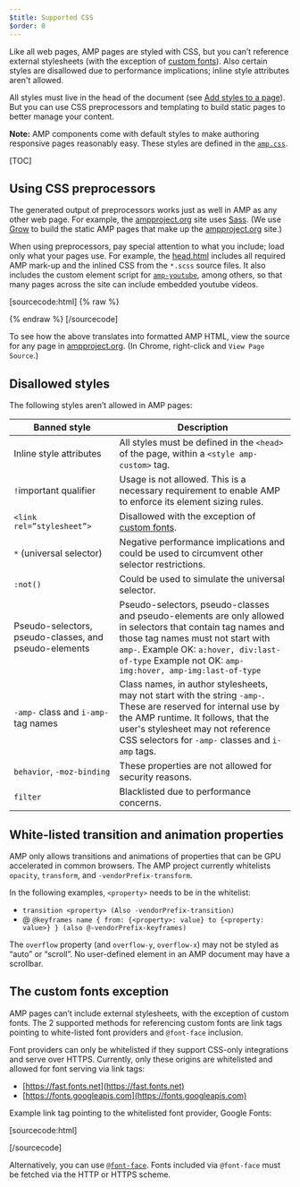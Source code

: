 ```yaml
---
$title: Supported CSS
$order: 0
---
```

Like all web pages, AMP pages are styled with CSS,
but you can’t reference external stylesheets
(with the exception of [custom fonts](#the-custom-fonts-exception)).
Also certain styles are disallowed due to performance implications;
inline style attributes aren't allowed.

All styles must live in the head of the document
(see [Add styles to a page](/docs/guides/validate.html#add-styles-to-a-page)).
But you can use CSS preprocessors and templating to build static pages
to better manage your content.

**Note:**
AMP components come with default styles
to make authoring responsive pages reasonably easy.
These styles are defined in the
[`amp.css`](https://github.com/ampproject/amphtml/blob/master/css/amp.css).

[TOC]

## Using CSS preprocessors

The generated output of preprocessors works just as well in AMP as any other web page.
For example, the [ampproject.org](https://www.ampproject.org/) site uses
[Sass](http://sass-lang.com/).
(We use [Grow](http://grow.io/) to build the static AMP pages
that make up the [ampproject.org](https://www.ampproject.org/) site.)

When using preprocessors,
pay special attention to what you include; load only what your pages use.
For example, the
[head.html](https://github.com/ampproject/docs/blob/master/views/partials/head.html)
includes all required AMP mark-up and the inlined CSS from the `*.scss` source files.
It also includes the custom element script for
[`amp-youtube`](/docs/reference/extended/amp-youtube.html), among others,
so that many pages across the site can include embedded youtube videos.

[sourcecode:html] {% raw %}
<head>
  <meta charset="utf-8">
  <meta name="viewport" content="width=device-width,minimum-scale=1,initial-scale=1">
  <meta content="IE=Edge" http-equiv="X-UA-Compatible">
  <meta property="og:description" content="{% if doc.description %}{{doc.description}} – {% endif %}Accelerated Mobile Pages Project">
  <meta name="description" content="{% if doc.description %}{{doc.description}} – {% endif %}Accelerated Mobile Pages Project">

  <title>Accelerated Mobile Pages Project</title>
  <link rel="shortcut icon" href="/static/img/amp_favicon.png">
  <link rel="canonical" href="https://www.ampproject.org{{doc.url.path}}">
  <link href="https://fonts.googleapis.com/css?family=Roboto:200,300,400,500,700" rel="stylesheet" type="text/css">
  <style amp-custom>
  {% include "/assets/css/main.min.css" %}
  </style>

  <style amp-boilerplate>body{-webkit-animation:-amp-start 8s steps(1,end) 0s 1 normal both;-moz-animation:-amp-start 8s steps(1,end) 0s 1 normal both;-ms-animation:-amp-start 8s steps(1,end) 0s 1 normal both;animation:-amp-start 8s steps(1,end) 0s 1 normal both}@-webkit-keyframes -amp-start{from{visibility:hidden}to{visibility:visible}}@-moz-keyframes -amp-start{from{visibility:hidden}to{visibility:visible}}@-ms-keyframes -amp-start{from{visibility:hidden}to{visibility:visible}}@-o-keyframes -amp-start{from{visibility:hidden}to{visibility:visible}}@keyframes -amp-start{from{visibility:hidden}to{visibility:visible}}</style><noscript><style amp-boilerplate>body{-webkit-animation:none;-moz-animation:none;-ms-animation:none;animation:none}</style></noscript>
  <script async src="https://cdn.ampproject.org/v0.js"></script>
  <script async custom-element="amp-carousel" src="https://cdn.ampproject.org/v0/amp-carousel-0.1.js"></script>
  <script async custom-element="amp-analytics" src="https://cdn.ampproject.org/v0/amp-analytics-0.1.js"></script>
  <script async custom-element="amp-lightbox" src="https://cdn.ampproject.org/v0/amp-lightbox-0.1.js"></script>
  <script async custom-element="amp-youtube" src="https://cdn.ampproject.org/v0/amp-youtube-0.1.js"></script>
  <script async custom-element="amp-sidebar" src="https://cdn.ampproject.org/v0/amp-sidebar-0.1.js"></script>
  <script async custom-element="amp-iframe" src="https://cdn.ampproject.org/v0/amp-iframe-0.1.js"></script>
</head>
{% endraw %} [/sourcecode]

To see how the above translates into formatted AMP HTML,
view the source for any page in [ampproject.org](https://www.ampproject.org/).
(In Chrome, right-click and `View Page Source`.)

## Disallowed styles

The following styles aren’t allowed in AMP pages:

<table>
  <thead>
    <tr>
      <th data-th="Banned style">Banned style</th>
      <th data-th="Description">Description</th>
    </tr>
  </thead>
  <tbody>
    <tr>
      <td data-th="Banned style">Inline style attributes</td>
      <td data-th="Description">All styles must be defined in the <code>&lt;head&gt;</code> of the page,
      	within a <code>&lt;style amp-custom&gt;</code> tag.</td>
    </tr>
    <tr>
      <td data-th="Banned style"><code>!</code>important qualifier </td>
      <td data-th="Description">Usage is not allowed.
      This is a necessary requirement to enable AMP to enforce its element sizing rules.</td>
    </tr>
    <tr>
      <td data-th="Banned style"><code>&lt;link rel=”stylesheet”&gt;</code></td>
      <td data-th="Description">Disallowed with the exception of <a href="#the-custom-fonts-exception">custom fonts</a>.</td>
    </tr>
    <tr>
      <td data-th="Banned style"><code>*</code> (universal selector)</td>
      <td data-th="Description">Negative performance implications and could be used
      to circumvent other selector restrictions.</td>
    </tr>
    <tr>
      <td data-th="Banned style"><code>:not()</code></td>
      <td data-th="Description">Could be used to simulate the universal selector.</td>
    </tr>
    <tr>
      <td data-th="Banned style">Pseudo-selectors, pseudo-classes, and pseudo-elements</td>
      <td data-th="Description">Pseudo-selectors, pseudo-classes and pseudo-elements are only allowed
      in selectors that contain tag names and those tag names must not start with <code>amp-</code>.
      Example OK: <code>a:hover, div:last-of-type</code>
      Example not OK: <code>amp-img:hover, amp-img:last-of-type</code></td>
    </tr>
    <tr>
      <td data-th="Banned style"><code>-amp-</code> class and <code>i-amp-</code> tag names</td>
      <td data-th="Description">Class names, in author stylesheets, may not start with the string <code>-amp-</code>. These are reserved for internal use by the AMP runtime. It follows, that the user's stylesheet may not reference CSS selectors for <code>-amp-</code> classes and <code>i-amp</code> tags.</td>
    </tr>
    <tr>
      <td data-th="Banned style"><code>behavior</code>, <code>-moz-binding</code></td>
      <td data-th="Description">These properties are not allowed
      for security reasons.</td>
    </tr>
    <tr>
      <td data-th="Banned style"><code>filter</code></td>
      <td data-th="Description">Blacklisted due to performance concerns.</td>
    </tr>
  </tbody>
</table>

## White-listed transition and animation properties

AMP only allows transitions and animations of properties
that can be GPU accelerated in common browsers.
The AMP project currently whitelists `opacity`, `transform`,
and `-vendorPrefix-transform`.

In the following examples, `<property>` needs to be in the whitelist:

* `transition <property> (Also -vendorPrefix-transition)`
* @ `@keyframes name { from: {<property>: value} to {<property: value>} } (also @-vendorPrefix-keyframes)`

The `overflow` property (and `overflow-y`, `overflow-x`)
may not be styled as “auto” or “scroll”.
No user-defined element in an AMP document may have a scrollbar.

## The custom fonts exception

AMP pages can’t include external stylesheets, with the exception of custom fonts.
The 2 supported methods for referencing custom fonts are
link tags pointing to white-listed font providers and `@font-face` inclusion.

Font providers can only be whitelisted
if they support CSS-only integrations and serve over HTTPS.
Currently, only these origins are whitelisted
and allowed for font serving via link tags:

* [https://fast.fonts.net](https://fast.fonts.net)
* [https://fonts.googleapis.com](https://fonts.googleapis.com)

Example link tag pointing to the whitelisted font provider, Google Fonts:

[sourcecode:html]
<link rel="stylesheet" href="https://fonts.googleapis.com/css?family=Tangerine">
[/sourcecode]

Alternatively, you can use [`@font-face`](https://developer.mozilla.org/en-US/docs/Web/CSS/@font-face).
Fonts included via `@font-face` must be fetched
via the HTTP or HTTPS scheme.
